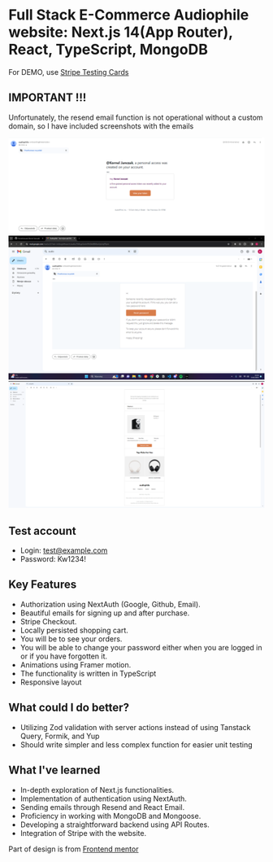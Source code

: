 # Full Stack E-Commerce Audiophile website: Next.js 14(App Router), React, TypeScript, MongoDB

For DEMO, use [Stripe Testing Cards](https://stripe.com/docs/testing)

## IMPORTANT !!!

Unfortunately, the resend email function is not operational without a custom domain, so I have included screenshots with the emails

![email-verify](public/assets/ss/verify-mail.png)
![email-reset-password](public/assets/ss/reset-password.png)
![email-order](public/assets/ss/order-mail.png)

## Test account

- Login: test@example.com
- Password: Kw1234!


## Key Features

- Authorization using NextAuth (Google, Github, Email).
- Beautiful emails for signing up and after purchase.
- Stripe Checkout.
- Locally persisted shopping cart.
- You will be to see your orders.
- You will be able to change your password either when you are logged in or if you have forgotten it. 
- Animations using Framer motion.
- The functionality is written in TypeScript
- Responsive layout


## What could I do better?

- Utilizing Zod validation with server actions instead of using Tanstack Query, Formik, and Yup
- Should write simpler and less complex function for easier unit testing


## What I've learned

- In-depth exploration of Next.js functionalities.
- Implementation of authentication using NextAuth.
- Sending emails through Resend and React Email.
- Proficiency in working with MongoDB and Mongoose.
- Developing a straightforward backend using API Routes.
- Integration of Stripe with the website.

<p>Part of design is from <a href="https://www.frontendmentor.io/challenges/product-feedback-app-wbvUYqjR6" target="_blank">Frontend mentor</a></p>

